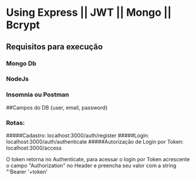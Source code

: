 
# Using Express || JWT || Mongo || Bcrypt

## Requisitos para execução
### Mongo Db
### NodeJs
### Insomnia ou Postman


##Campos do DB {user, email, password}

### Rotas:
#####Cadastro: localhost:3000/auth/register
#####Login: localhost:3000/auth/authenticate
#####Autorização de Login por Token: localhost:3000/access

O token retorna no Authenticate, para acessar o login por Token acrescente o campo "Authorization" no Header e preencha seu valor com a string "'Bearer '+token'
